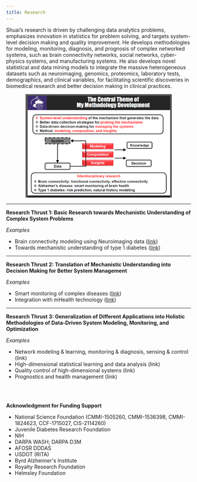 ```yaml
---
title: Research
---
```


Shuai’s research is driven by challenging data analytics problems, emphasizes innovation in statistics for problem solving, and targets system-level decision making and quality improvement. He develops methodologies for modeling, monitoring, diagnosis, and prognosis of complex networked systems, such as brain connectivity networks, social networks, cyber-physics systems, and manufacturing systems. He also develops novel statistical and data mining models to integrate the massive heterogeneous datasets such as neuroimaging, genomics, proteomics, laboratory tests, demographics, and clinical variables, for facilitating scientific discoveries in biomedical research and better decision making in clinical practices.

<p align="center">
  <img src='./images/theme_shuais_reserach.png' alt='research'/>
</p>

___

**Research Thrust 1: Basic Research towards Mechanistic Understanding of Complex System Problems**

*Examples*

- Brain connectivity modeling using Neuroimaging data ([link](https://sites.google.com/site/shuaihuang28/website-builder/thrust-1/brain-c))
- Towards mechanistic understanding of type 1 diabetes ([link](https://sites.google.com/site/shuaihuang28/website-builder/thrust-1/t1d))

___
**Research Thrust 2: Translation of Mechanistic Understanding into Decision Making for Better System Management**

*Examples*

- Smart monitoring of complex diseases ([link](https://sites.google.com/site/shuaihuang28/website-builder/thrust-2/smart-monitoring))
- Integration with mHealth technology ([link](https://sites.google.com/site/shuaihuang28/website-builder/thrust-2/mpower))

___
**Research Thrust 3: Generalization of Different Applications into Holistic Methodologies of Data-Driven System Modeling, Monitoring, and Optimization**

*Examples*

- Network modeling & learning, monitoring & diagnosis, sensing & control (link)
- High-dimensional statistical learning and data analysis (link)
- Quality control of high-dimensional systems (link)
- Prognostics and health management (link)




<br><br>


**Acknowledgment for Funding Support**

- National Science Foundation (CMMI-1505260, CMMI-1536398, CMMI-1824623, CCF-1715027, CIS-2114260)
- Juvenile Diabetes Research Foundation
- NIH
- DARPA WASH; DARPA D3M 
- AFOSR DDDAS
- USDOT (RITA)
- Byrd Alzheimer's Institute 
- Royalty Research Foundation
- Helmsley Foundation
